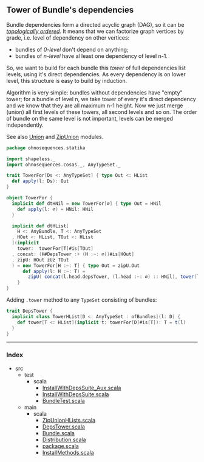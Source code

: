 
## Tower of Bundle's dependencies

Bundle dependencies form a directed acyclic graph (DAG), so it can be [_topologically
ordered_](http://en.wikipedia.org/wiki/Topological_sorting). It means that we can factorize graph
vertices by grade, i.e. level of dependency on other vertices:
- bundles of _0-level_ don't depend on anything;
- bundles of _n-level_ have al least one dependency of level n-1.

So, we want to build for each bundle this _tower_ of full dependencies list levels, using it's
direct dependencies. As every dependency is on lower level, this structure is easy to build by
induction.

Algorithm is very simple: bundles without dependencies have "empty" tower; for a bundle of level n,
we take tower of every it's direct dependency and we know that they are all maximum n-1 height.
Now we just merge (union) all first levels of these towers, all second levels and so on.
The order of bundle on the same level is not important, levels can be merged independently.

See also [Union](shapeless/sets/Union.md) and [ZipUnion](shapeless/ZipUnion.md) modules.


```scala
package ohnosequences.statika

import shapeless._
import ohnosequences.cosas._, AnyTypeSet._

trait TowerFor[Ds <: AnyTypeSet] { type Out <: HList
  def apply(l: Ds): Out
}

object TowerFor {
  implicit def dtHNil = new TowerFor[∅] { type Out = HNil
    def apply(l: ∅) = HNil: HNil
  }

  implicit def dtHList[
    H <: AnyBundle, T <: AnyTypeSet
  , HOut <: HList, TOut <: HList
  ](implicit 
    tower:  towerFor[T]#is[TOut]
  , concat: (H#DepsTower :+ (H :~: ∅))#is[HOut] 
  , zipU: HOut zUz TOut
  ) = new TowerFor[H :~: T] { type Out = zipU.Out
      def apply(l: H :~: T) = 
        zipU( concat(l.head.depsTower, (l.head :~: ∅) :: HNil), tower(l.tail) )
    }
}
```

Adding `.tower` method to any `TypeSet` consisting of bundles:

```scala
trait DepsTower {
  implicit class TowerHList[D <: AnyTypeSet : ofBundles](l: D) {
    def tower[T <: HList](implicit t: towerFor[D]#is[T]): T = t(l)
  }
}

```


------

### Index

+ src
  + test
    + scala
      + [InstallWithDepsSuite_Aux.scala][test/scala/InstallWithDepsSuite_Aux.scala]
      + [InstallWithDepsSuite.scala][test/scala/InstallWithDepsSuite.scala]
      + [BundleTest.scala][test/scala/BundleTest.scala]
  + main
    + scala
      + [ZipUnionHLists.scala][main/scala/ZipUnionHLists.scala]
      + [DepsTower.scala][main/scala/DepsTower.scala]
      + [Bundle.scala][main/scala/Bundle.scala]
      + [Distribution.scala][main/scala/Distribution.scala]
      + [package.scala][main/scala/package.scala]
      + [InstallMethods.scala][main/scala/InstallMethods.scala]

[test/scala/InstallWithDepsSuite_Aux.scala]: ../../test/scala/InstallWithDepsSuite_Aux.scala.md
[test/scala/InstallWithDepsSuite.scala]: ../../test/scala/InstallWithDepsSuite.scala.md
[test/scala/BundleTest.scala]: ../../test/scala/BundleTest.scala.md
[main/scala/ZipUnionHLists.scala]: ZipUnionHLists.scala.md
[main/scala/DepsTower.scala]: DepsTower.scala.md
[main/scala/Bundle.scala]: Bundle.scala.md
[main/scala/Distribution.scala]: Distribution.scala.md
[main/scala/package.scala]: package.scala.md
[main/scala/InstallMethods.scala]: InstallMethods.scala.md